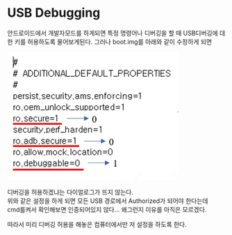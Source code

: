 # USB Debugging

안드로이드에서 개발자모드를 하게되면
특정 명령어나 디버깅을 할 때 USB디버깅에 대한 키를 허용하도록 물어보게된다.
그러나 boot.img를 아래와 같이 수정하게 되면

![bootimg.PNG](/Image/bootimg.PNG)

디버깅을 허용하겠냐는 다이얼로그가 뜨지 않는다.<br>
위와 같은 설정을 하게 되면 모든 USB 경로에서 Authorized가 되어야 한다는데<br>
cmd를켜서 확인해보면 인증되어있지 않다... 왜그런지 이유를 아직은 모르겠다.<br>

따라서 미리 디버깅 허용을 해놓은 컴퓨터에서만 저 설정을 하도록 한다.